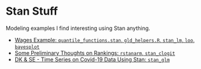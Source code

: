# Stan Stuff
Modeling examples I find interesting using Stan anything.
  
* [Wages Example: `quantile_functions.stan`, `gld_helpers.R`, `stan_lm`, `loo`, `bayesplot`](https://arpasan.github.io/stan_stuff/wages.html)
* [Some Preliminary Thoughts on Rankings: `rstanarm`, `stan_clogit`](https://arpasan.github.io/stan_stuff/just.html)
* [DK & SE - Time Series on Covid-19 Data Using Stan: `stan_glm`](https://arpasan.github.io/stan_stuff/cdss2020_kyb_aa_abridged.html)
